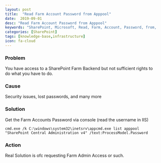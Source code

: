 ```yaml
---
layout: post
title:  "Read Farm Account Password from Apppool"
date:  2019-09-01
desc: "Read Farm Account Password from Apppool"
keywords: "SharePoint, Microsoft, Read, Farm, Account, Password, from, Apppool"
categories: [SharePoint]
tags: [knowledge-base,infrastructure]
icon: fa-cloud
---
```


### Problem
You have access to a SharePoint Farm Backend but not sufficient rights to do what you have to do.
### Cause
Security issues, lost passwords, and many more
### Solution
Get the Farm Accounts Password via console (read the username in IIS)
```
cmd.exe /k C:\windows\system32\inetsrv\appcmd.exe list apppool "SharePoint Central Administration v4" /text:ProcessModel.Password
```
### Action
Real Solution is ofc requesting Farm Admin Access or such.